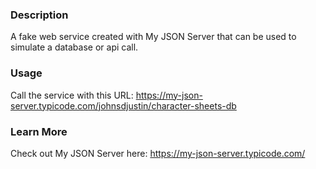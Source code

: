 ### Description

A fake web service created with My JSON Server that can be used to simulate a database or api call.

### Usage

Call the service with this URL: https://my-json-server.typicode.com/johnsdjustin/character-sheets-db

### Learn More

Check out My JSON Server here: https://my-json-server.typicode.com/


